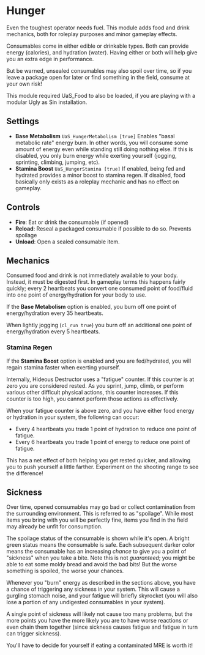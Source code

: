 # Hunger

Even the toughest operator needs fuel. This module adds food and drink mechanics, both for roleplay purposes and minor gameplay effects.

Consumables come in either edible or drinkable types. Both can provide energy (calories), and hydration (water). Having either or both will help give you an extra edge in performance.

But be warned, unsealed consumables may also spoil over time, so if you leave a package open for later or find something in the field, consume at your own risk!

This module required UaS_Food to also be loaded, if you are playing with a modular Ugly as Sin installation.

## Settings

* **Base Metabolism** `UaS_HungerMetabolism [true]` Enables "basal metabolic rate" energy burn. In other words, you will consume some amount of energy even while standing still doing nothing else. If this is disabled, you only burn energy while exerting yourself (jogging, sprinting, climbing, jumping, etc).
* **Stamina Boost** `UaS_HungerStamina [true]` If enabled, being fed and hydrated provides a minor boost to stamina regen. If disabled, food basically only exists as a roleplay mechanic and has no effect on gameplay.

## Controls

* **Fire**: Eat or drink the consumable (if opened)
* **Reload**: Reseal a packaged consumable if possible to do so. Prevents spoilage
* **Unload**: Open a sealed consumable item.

## Mechanics

Consumed food and drink is not immediately available to your body. Instead, it must be digested first. In gameplay terms this happens fairly quickly; every 2 heartbeats you convert one consumed point of food/fluid into one point of energy/hydration for your body to use.

If the **Base Metabolism** option is enabled, you burn off one point of energy/hydration every 35 heartbeats.

When lightly jogging (`cl_run true`) you burn off an additional one point of energy/hydration every 5 heartbeats.

### Stamina Regen

If the **Stamina Boost** option is enabled and you are fed/hydrated, you will regain stamina faster when exerting yourself.

Internally, Hideous Destructor uses a "fatigue" counter. If this counter is at zero you are considered rested. As you sprint, jump, climb, or perform various other difficult physical actions, this counter increases. If this counter is too high, you cannot perform those actions as effectively.

When your fatigue counter is above zero, and you have either food energy or hydration in your system, the following can occur:

* Every 4 heartbeats you trade 1 point of hydration to reduce one point of fatigue.
* Every 6 heartbeats you trade 1 point of energy to reduce one point of fatigue.

This has a net effect of both helping you get rested quicker, and allowing you to push yourself a little farther. Experiment on the shooting range to see the difference!

## Sickness

Over time, opened consumables may go bad or collect contamination from the surrounding environment. This is referred to as "spoilage". While most items you bring with you will be perfectly fine, items you find in the field may already be unfit for consumption.

The spoilage status of the consumable is shown while it's open. A bright green status means the consumable is safe. Each subsequent darker color means the consumable has an increasing *chance* to give you a point of "sickness" when you take a bite. Note this is not *guaranteed*; you might be able to eat some moldy bread and avoid the bad bits! But the worse something is spoiled, the worse your chances.

Whenever you "burn" energy as described in the sections above, you have a chance of triggering any sickness in your system. This will cause a gurgling stomach noise, and your fatigue will briefly skyrocket (you will also lose a portion of any undigested consumables in your system).

A single point of sickness will likely not cause too many problems, but the more points you have the more likely you are to have worse reactions or even chain them together (since sickness causes fatigue and fatigue in turn can trigger sickness).

You'll have to decide for yourself if eating a contaminated MRE is worth it!
